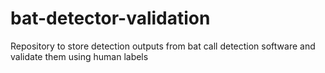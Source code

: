 # bat-detector-validation
Repository to store detection outputs from bat call detection software and validate them using human labels
